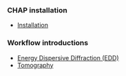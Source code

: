 ### CHAP installation
- [Installation](./installation.md)

### Workflow introductions
- [Energy Dispersive Diffraction (EDD)](./workflows/EDD.md)
- [Tomography](./workflows/Tomo.md)

<!--
```{toctree}
:maxdepth: 2
:caption: Contents
installation.md
chap_cli.md
apidocs/index.rst
Galaxy.md
ShedTool.md
```
-->
